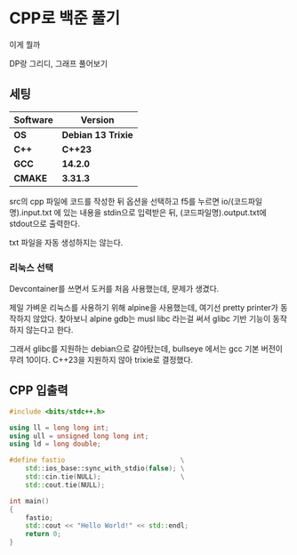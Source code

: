 # CPP로 백준 풀기

이게 뭘까

DP랑 그리디, 그래프 풀어보기

## 세팅
  
|**Software**|**Version**|
|---|---|
|**OS**|**Debian 13 Trixie**|
|**C++**|**C++23**|
|**GCC**|**14.2.0**|
|**CMAKE**|**3.31.3**|

src의 cpp 파일에 코드를 작성한 뒤 옵션을 선택하고 f5를 누르면 io/(코드파일명).input.txt 에 있는 내용을 stdin으로 입력받은 뒤, (코드파일명).output.txt에 stdout으로 출력한다.

txt 파일을 자동 생성하지는 않는다.

### 리눅스 선택

Devcontainer를 쓰면서 도커를 처음 사용했는데, 문제가 생겼다.

제일 가벼운 리눅스를 사용하기 위해 alpine을 사용했는데, 여기선 pretty printer가 동작하지 않았다. 찾아보니 alpine gdb는 musl libc 라는걸 써서 glibc 기반 기능이 동작하지 않는다고 한다.

그래서 glibc를 지원하는 debian으로 갈아탔는데, bullseye 에서는 gcc 기본 버전이 무려 10이다. C++23을 지원하지 않아 trixie로 결정했다.

## CPP 입출력

```cpp
#include <bits/stdc++.h>

using ll = long long int;
using ull = unsigned long long int;
using ld = long double;

#define fastio                             \
    std::ios_base::sync_with_stdio(false); \
    std::cin.tie(NULL);                    \
    std::cout.tie(NULL);

int main()
{
    fastio;
    std::cout << "Hello World!" << std::endl;
    return 0;
}
```
